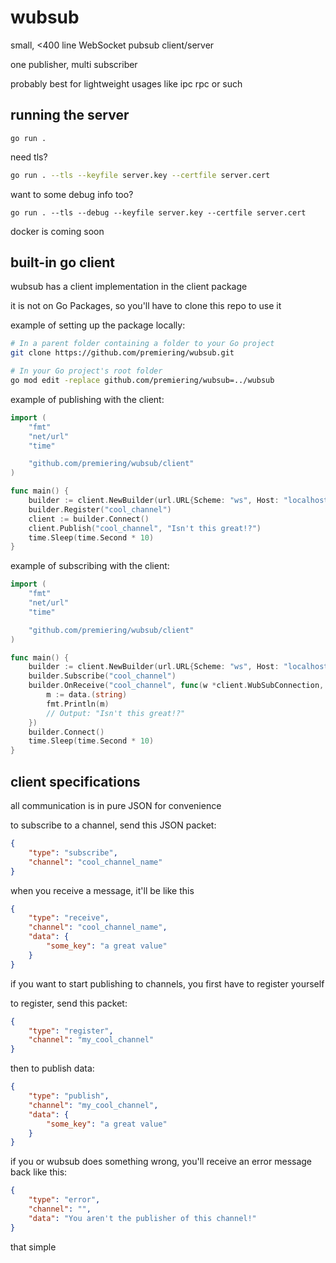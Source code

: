 # wubsub
small, <400 line WebSocket pubsub client/server

one publisher, multi subscriber

probably best for lightweight usages like ipc rpc or such

## running the server
```
go run .
````

need tls?
```bash
go run . --tls --keyfile server.key --certfile server.cert
```

want to some debug info too?
```
go run . --tls --debug --keyfile server.key --certfile server.cert
```

docker is coming soon

## built-in go client
wubsub has a client implementation in the client package

it is not on Go Packages, so you'll have to clone this repo to use it

example of setting up the package locally:
```bash
# In a parent folder containing a folder to your Go project
git clone https://github.com/premiering/wubsub.git

# In your Go project's root folder
go mod edit -replace github.com/premiering/wubsub=../wubsub
```

example of publishing with the client:
```go
import (
    "fmt"
    "net/url"
    "time"

    "github.com/premiering/wubsub/client"
)

func main() {
    builder := client.NewBuilder(url.URL{Scheme: "ws", Host: "localhost:9190", Path: "/"})
    builder.Register("cool_channel")
    client := builder.Connect()
    client.Publish("cool_channel", "Isn't this great!?")
    time.Sleep(time.Second * 10)
}
```

example of subscribing with the client:
```go
import (
    "fmt"
    "net/url"
    "time"

    "github.com/premiering/wubsub/client"
)

func main() {
    builder := client.NewBuilder(url.URL{Scheme: "ws", Host: "localhost:9190", Path: "/"})
    builder.Subscribe("cool_channel")
    builder.OnReceive("cool_channel", func(w *client.WubSubConnection, data interface{}) {
        m := data.(string)
        fmt.Println(m)
        // Output: "Isn't this great!?"
    })
    builder.Connect()
    time.Sleep(time.Second * 10)
}
```

## client specifications
all communication is in pure JSON for convenience

to subscribe to a channel, send this JSON packet:
```json
{
    "type": "subscribe",
    "channel": "cool_channel_name"
}
```

when you receive a message, it'll be like this
```json
{
    "type": "receive",
    "channel": "cool_channel_name",
    "data": {
        "some_key": "a great value"
    }
}
```

if you want to start publishing to channels, you first have to register yourself

to register, send this packet:
```json
{
    "type": "register",
    "channel": "my_cool_channel"
}
```

then to publish data:

```json
{
    "type": "publish",
    "channel": "my_cool_channel",
    "data": {
        "some_key": "a great value"
    }
}
```

if you or wubsub does something wrong, you'll receive an error message back like this:
```json
{
    "type": "error",
    "channel": "",
    "data": "You aren't the publisher of this channel!"
}
```

that simple
